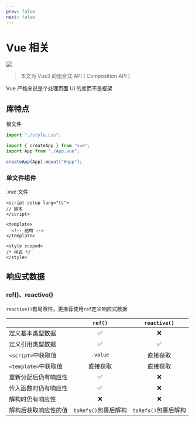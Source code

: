 ```yaml
---
prev: false
next: false
---
```


# Vue 相关

![](/static/skill-images/vue.webp)

> 本文为 Vue3 的组合式 API ( Composition API )

Vue 严格来说是个处理页面 UI 的库而不是框架

## 库特点

根文件

```ts
import "./style.css";

import { createApp } from "vue";
import App from "./App.vue";

createApp(App).mount("#app");
```

### 单文件组件

.vue 文件

```vue
<script setup lang="ts">
// 脚本
</script>

<template>
  <!-- 结构 -->
</template>

<style scoped>
/* 样式 */
</style>
```

## 响应式数据

### ref()、reactive()

`reactive()`有局限性，更推荐使用`ref`定义响应式数据

|                      |       `ref()`        |     `reactive()`     |
| -------------------- | :------------------: | :------------------: |
| 定义基本类型数据     |          ✅          |          ❌          |
| 定义引用类型数据     |          ✅          |          ✅          |
| `<script>`中获取值   |       `.value`       |       直接获取       |
| `<template>`中获取值 |       直接获取       |       直接获取       |
| 重新分配后仍有响应性 |          ✅          |          ❌          |
| 传入函数时仍有响应性 |          ✅          |          ❌          |
| 解构时仍有响应性     |          ❌          |          ❌          |
| 解构后获取响应性的值 | `toRefs()`包裹后解构 | `toRefs()`包裹后解构 |
